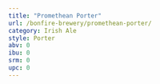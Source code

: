 ```yaml
---
title: "Promethean Porter"
url: /bonfire-brewery/promethean-porter/
category: Irish Ale
style: Porter
abv: 0
ibu: 0
srm: 0
upc: 0
---
```


